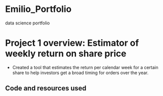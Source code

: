 # Emilio_Portfolio
data science portfolio
# Project 1 overview: Estimator of weekly return on share price
* Created a tool that estimates the return per calendar week for a certain share to help investors get a broad timing for orders over the year. 

## Code and resources used

